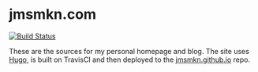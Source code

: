 # jmsmkn.com 

[![Build Status](https://travis-ci.org/jmsmkn/jmsmkn.com.svg?branch=master)](https://travis-ci.org/jmsmkn/jmsmkn.com)

These are the sources for my personal homepage and blog. The site uses [Hugo](https://gohugo.io/), is built on TravisCI and then deployed to the [jmsmkn.github.io](https://www.github.com/jmsmkn/jmsmkn.github.io/) repo.
